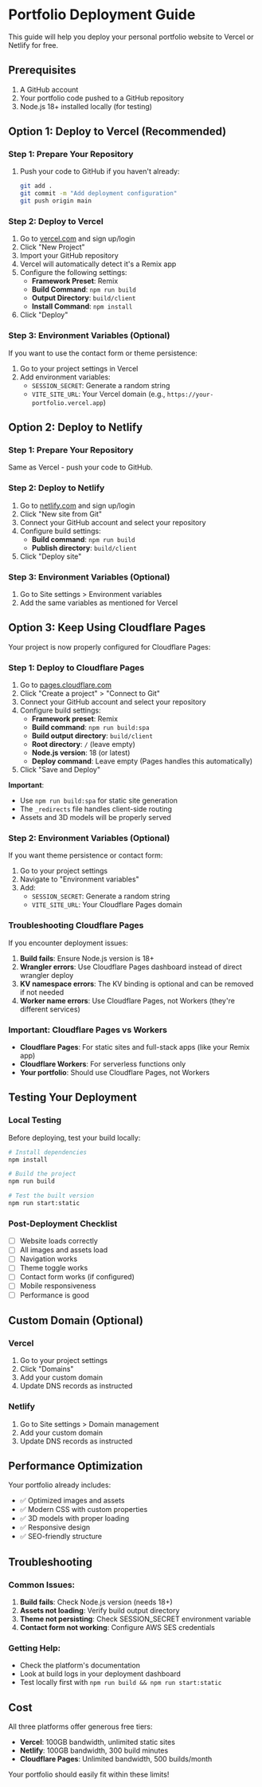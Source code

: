 # Portfolio Deployment Guide

This guide will help you deploy your personal portfolio website to Vercel or Netlify for free.

## Prerequisites

1. A GitHub account
2. Your portfolio code pushed to a GitHub repository
3. Node.js 18+ installed locally (for testing)

## Option 1: Deploy to Vercel (Recommended)

### Step 1: Prepare Your Repository
1. Push your code to GitHub if you haven't already:
   ```bash
   git add .
   git commit -m "Add deployment configuration"
   git push origin main
   ```

### Step 2: Deploy to Vercel
1. Go to [vercel.com](https://vercel.com) and sign up/login
2. Click "New Project"
3. Import your GitHub repository
4. Vercel will automatically detect it's a Remix app
5. Configure the following settings:
   - **Framework Preset**: Remix
   - **Build Command**: `npm run build`
   - **Output Directory**: `build/client`
   - **Install Command**: `npm install`
6. Click "Deploy"

### Step 3: Environment Variables (Optional)
If you want to use the contact form or theme persistence:
1. Go to your project settings in Vercel
2. Add environment variables:
   - `SESSION_SECRET`: Generate a random string
   - `VITE_SITE_URL`: Your Vercel domain (e.g., `https://your-portfolio.vercel.app`)

## Option 2: Deploy to Netlify

### Step 1: Prepare Your Repository
Same as Vercel - push your code to GitHub.

### Step 2: Deploy to Netlify
1. Go to [netlify.com](https://netlify.com) and sign up/login
2. Click "New site from Git"
3. Connect your GitHub account and select your repository
4. Configure build settings:
   - **Build command**: `npm run build`
   - **Publish directory**: `build/client`
5. Click "Deploy site"

### Step 3: Environment Variables (Optional)
1. Go to Site settings > Environment variables
2. Add the same variables as mentioned for Vercel

## Option 3: Keep Using Cloudflare Pages

Your project is now properly configured for Cloudflare Pages:

### Step 1: Deploy to Cloudflare Pages
1. Go to [pages.cloudflare.com](https://pages.cloudflare.com)
2. Click "Create a project" > "Connect to Git"
3. Connect your GitHub account and select your repository
4. Configure build settings:
   - **Framework preset**: Remix
   - **Build command**: `npm run build:spa`
   - **Build output directory**: `build/client`
   - **Root directory**: `/` (leave empty)
   - **Node.js version**: 18 (or latest)
   - **Deploy command**: Leave empty (Pages handles this automatically)
5. Click "Save and Deploy"

**Important**: 
- Use `npm run build:spa` for static site generation
- The `_redirects` file handles client-side routing
- Assets and 3D models will be properly served

### Step 2: Environment Variables (Optional)
If you want theme persistence or contact form:
1. Go to your project settings
2. Navigate to "Environment variables"
3. Add:
   - `SESSION_SECRET`: Generate a random string
   - `VITE_SITE_URL`: Your Cloudflare Pages domain

### Troubleshooting Cloudflare Pages
If you encounter deployment issues:
1. **Build fails**: Ensure Node.js version is 18+
2. **Wrangler errors**: Use Cloudflare Pages dashboard instead of direct wrangler deploy
3. **KV namespace errors**: The KV binding is optional and can be removed if not needed
4. **Worker name errors**: Use Cloudflare Pages, not Workers (they're different services)

### Important: Cloudflare Pages vs Workers
- **Cloudflare Pages**: For static sites and full-stack apps (like your Remix app)
- **Cloudflare Workers**: For serverless functions only
- **Your portfolio**: Should use Cloudflare Pages, not Workers

## Testing Your Deployment

### Local Testing
Before deploying, test your build locally:
```bash
# Install dependencies
npm install

# Build the project
npm run build

# Test the built version
npm run start:static
```

### Post-Deployment Checklist
- [ ] Website loads correctly
- [ ] All images and assets load
- [ ] Navigation works
- [ ] Theme toggle works
- [ ] Contact form works (if configured)
- [ ] Mobile responsiveness
- [ ] Performance is good

## Custom Domain (Optional)

### Vercel
1. Go to your project settings
2. Click "Domains"
3. Add your custom domain
4. Update DNS records as instructed

### Netlify
1. Go to Site settings > Domain management
2. Add your custom domain
3. Update DNS records as instructed

## Performance Optimization

Your portfolio already includes:
- ✅ Optimized images and assets
- ✅ Modern CSS with custom properties
- ✅ 3D models with proper loading
- ✅ Responsive design
- ✅ SEO-friendly structure

## Troubleshooting

### Common Issues:
1. **Build fails**: Check Node.js version (needs 18+)
2. **Assets not loading**: Verify build output directory
3. **Theme not persisting**: Check SESSION_SECRET environment variable
4. **Contact form not working**: Configure AWS SES credentials

### Getting Help:
- Check the platform's documentation
- Look at build logs in your deployment dashboard
- Test locally first with `npm run build && npm run start:static`

## Cost

All three platforms offer generous free tiers:
- **Vercel**: 100GB bandwidth, unlimited static sites
- **Netlify**: 100GB bandwidth, 300 build minutes
- **Cloudflare Pages**: Unlimited bandwidth, 500 builds/month

Your portfolio should easily fit within these limits!
